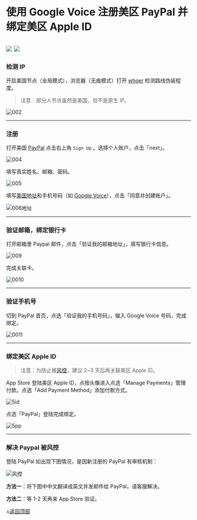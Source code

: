 # 使用 Google Voice 注册美区 PayPal 并绑定美区 Apple ID

[![](https://img.shields.io/badge/Twitter-%E6%8E%A8%E7%89%B9-%231BA1F3)](https://twitter.com/yifangme) [![](https://img.shields.io/badge/Telegram-%E8%AE%A8%E8%AE%BA%E7%BE%A4-%2323A5E4)](https://t.me/googlequn)
---
### 检测 IP

开启美国节点（全局模式），浏览器（无痕模式）打开 [whoer](https://whoer.net) 检测路线伪装程度。

> 注意：部分人节点虽然是美国，但不是原生 IP。

![002](https://tva2.sinaimg.cn/large/008eZBHKly1gow2c9s9lzj31vw18ywi2.jpg)



---

### 注册

打开美国 [PayPal](https://www.paypal.com/us/webapps/mpp/home) 点击右上角 `Sign Up` 。选择个人账户，点击「next」。

![004](https://tva1.sinaimg.cn/large/008eZBHKly1gow2diyd1gj30zy0lq45m.jpg)

填写真实姓名、邮箱、密码。

![005](https://tva3.sinaimg.cn/large/008eZBHKly1gow2sff5jgj30zy0oajs5.jpg)

填写[美国地址](https://www.fakeaddressgenerator.com/Random_Address/US_California)和手机号码（如 [Google Voice](https://github.com/liuour/GoogleVoice)），点击「同意并创建账户」。

![006地址](https://tvax2.sinaimg.cn/large/008eZBHKly1gow2e6gcdqj30zj0rzta4.jpg)

---

### 验证邮箱，绑定银行卡

打开邮箱里 Paypal 邮件，点击「验证我的邮箱地址」，填写银行卡信息。

![009](https://tvax2.sinaimg.cn/large/008eZBHKly1gow2echem3j30zy0mhaal.jpg)

完成关联卡。

![0010](https://tva4.sinaimg.cn/large/008eZBHKly1gow2ekhr7kj31zw11madb.jpg)

---

### 验证手机号

切到 PayPal 首页，点选「验证我的手机号码」，输入 Google Voice 号码，完成绑定。

![0011](https://tvax1.sinaimg.cn/large/008eZBHKly1gow2eqlz3dj30zy0hnwfp.jpg)

---

### 绑定美区 Apple ID

> 注意：为防止被[风控](#解决绑定-apple-id-被风控)，建议 2~3 天后再关联美区 Apple ID。

App Store 登陆美区 Apple ID，点按头像进入点选「Manage Payments」管理付款。点选「Add Payment Method」添加付款方式。

![5id](https://tvax4.sinaimg.cn/large/008eZBHKly1gow2f51vutj315q0hijsd.jpg)

点选「PayPal」登陆完成绑定。

![5pp](https://tva1.sinaimg.cn/large/008eZBHKly1gow2fa5dhgj315q0gudgy.jpg)

---

### 解决 Paypal 被风控

登陆 PayPal 如出现下图情况，是因新注册的 PayPal 有审核机制：

![风控](https://tvax3.sinaimg.cn/large/008eZBHKly1gow2ffvlbkj315q0gg3z0.jpg)

**方法一**：将下图中中文翻译成英文并发邮件给 PayPal，请客服解决。

**方法二**：等 1-2 天再来 App Store 验证。



🔝[返回顶部](#联系信息)


